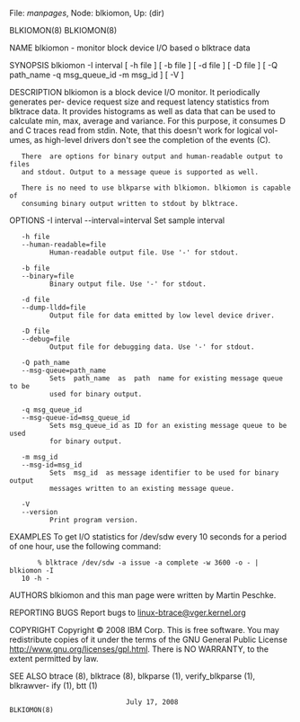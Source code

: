 File: *manpages*,  Node: blkiomon,  Up: (dir)

BLKIOMON(8)                                                        BLKIOMON(8)



NAME
       blkiomon - monitor block device I/O based o blktrace data



SYNOPSIS
       blkiomon  -I interval [ -h file ] [ -b file ] [ -d file ] [ -D file ] [
       -Q path_name -q msg_queue_id -m msg_id ] [ -V ]



DESCRIPTION
       blkiomon is a block device I/O monitor. It periodically generates  per-
       device  request size and request latency statistics from blktrace data.
       It provides histograms as well as data that can be  used  to  calculate
       min,  max,  average and variance. For this purpose, it consumes D and C
       traces read from stdin.  Note, that this doesn't work for logical  vol-
       umes, as high-level drivers don't see the completion of the events (C).

       There  are options for binary output and human-readable output to files
       and stdout. Output to a message queue is supported as well.

       There is no need to use blkparse with blkiomon. blkiomon is capable  of
       consuming binary output written to stdout by blktrace.



OPTIONS
       -I interval
       --interval=interval
              Set sample interval

       -h file
       --human-readable=file
              Human-readable output file. Use '-' for stdout.

       -b file
       --binary=file
              Binary output file. Use '-' for stdout.

       -d file
       --dump-lldd=file
              Output file for data emitted by low level device driver.

       -D file
       --debug=file
              Output file for debugging data. Use '-' for stdout.

       -Q path_name
       --msg-queue=path_name
              Sets  path_name  as  path  name for existing message queue to be
              used for binary output.

       -q msg_queue_id
       --msg-queue-id=msg_queue_id
              Sets msg_queue_id as ID for an existing message queue to be used
              for binary output.

       -m msg_id
       --msg-id=msg_id
              Sets  msg_id  as message identifier to be used for binary output
              messages written to an existing message queue.

       -V
       --version
              Print program version.



EXAMPLES
       To get I/O statistics for /dev/sdw every 10 seconds for a period of one
       hour, use the following command:

           % blktrace /dev/sdw -a issue -a complete -w 3600 -o - | blkiomon -I
       10 -h -



AUTHORS
       blkiomon and this man page were written by Martin Peschke.



REPORTING BUGS
       Report bugs to <linux-btrace@vger.kernel.org>



COPYRIGHT
       Copyright © 2008 IBM Corp.
       This is free software.  You may redistribute copies  of  it  under  the
       terms       of       the      GNU      General      Public      License
       <http://www.gnu.org/licenses/gpl.html>.  There is NO WARRANTY,  to  the
       extent permitted by law.



SEE ALSO
       btrace (8), blktrace (8), blkparse (1), verify_blkparse (1), blkrawver-
       ify (1), btt (1)




                                 July 17, 2008                     BLKIOMON(8)
